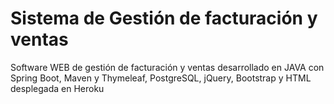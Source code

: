 # Sistema de Gestión de facturación y ventas
Software WEB de gestión de facturación y ventas desarrollado en JAVA con Spring Boot, Maven y Thymeleaf, PostgreSQL, jQuery, Bootstrap y HTML desplegada en Heroku
